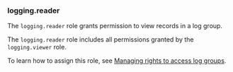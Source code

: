 ### logging.reader

The `logging.reader` role grants permission to view records in a log group.

The `logging.reader` role includes all permissions granted by the `logging.viewer` role.

To learn how to assign this role, see [Managing rights to access log groups](../logging/operations/access-rights.md).
